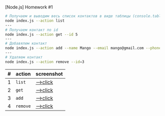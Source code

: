 [Node.js] Homework #1

```bash
# Получаем и выводим весь список контактов в виде таблицы (console.table)
node index.js --action list
---
# Получаем контакт по id
node index.js --action get --id 5
---
# Добавялем контакт
node index.js --action add --name Mango --email mango@gmail.com --phone 322-22-22
---
# Удаляем контакт
node index.js --action remove --id=3
```

| #   | action   | screenshot                         |
| --- | -------- | ---------------------------------- |
| 1   | `list`   | [-->click](https://ibb.co/Sc0Pmpd) |
| 2   | `get `   | [-->click](https://ibb.co/m9nKfJ3) |
| 3   | `add`    | [-->click](https://ibb.co/BywTG1J) |
| 4   | `remove` | [-->click](https://ibb.co/MfKbt9d) |
